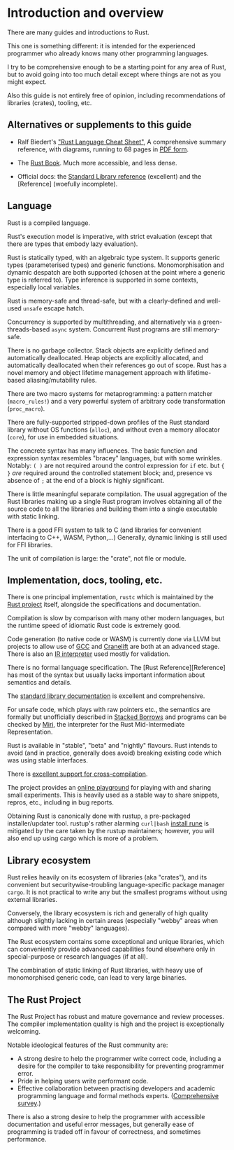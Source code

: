 Introduction and overview
=========================

[comment]: # ( Copyright 2021-2022 Ian Jackson and contributors  )
[comment]: # ( SPDX-License-Identifier: MIT                 )
[comment]: # ( There is NO WARRANTY.                        )

There are many guides and introductions to Rust.

This one is something different:
it is intended for the experienced programmer
who already knows many other programming languages.

I try to be comprehensive enough to be a starting point
for any area of Rust,
but to avoid going into too much detail
except where things are not as you might expect.

Also this guide is not entirely free of opinion,
including recommendations of libraries (crates), tooling, etc.

Alternatives or supplements to this guide
-----------------------------------------

 * Ralf Biedert's
   ["Rust Language Cheat Sheet"](https://cheats.rs/),
   A comprehensive summary reference,
   with diagrams,
   running to 68 pages in [PDF form](https://cheats.rs/rust_cheat_sheet.pdf).

 * The [Rust Book](https://doc.rust-lang.org/book/).
   Much more accessible, and less dense.

 * Official docs:
   the [Standard Library reference](https://doc.rust-lang.org/std/)
   (excellent) and the
   [Reference]
   (woefully incomplete).

Language
--------

Rust is a compiled language.

Rust's execution model is imperative, with strict evaluation
(except that there are types that embody lazy evaluation).

Rust is statically typed, with an algebraic type system.
It supports generic types (parameterised types) and generic functions.
Monomorphisation and dynamic despatch are both supported
(chosen at the point where a generic type is referred to).
Type inference is supported in some contexts,
especially local variables.

Rust is memory-safe and thread-safe,
but with a clearly-defined and well-used `unsafe` escape hatch.

Concurrency is supported by multithreading,
and alternatively via a green-threads-based 
`async` system.
Concurrent Rust programs are still memory-safe.

There is no garbage collector.
Stack objects are explicitly defined and automatically deallocated.
Heap objects are explicitly allocated, and automatically deallocated
when their references go out of scope.
Rust has a novel
memory and object lifetime management approach
with lifetime-based aliasing/mutability rules.

There are two macro systems for metaprogramming: a pattern matcher
(`macro_rules!`) and a very powerful system of arbitrary code
transformation (`proc_macro`).

There are fully-supported stripped-down profiles of the Rust standard library
without OS functions (`alloc`), and
without even a memory allocator (`core`),
for use in embedded situations.

The concrete syntax has many influences.
The basic function and expression syntax resembles "bracey" languages,
but with some wrinkles.
Notably:
`( )` are not required around the control expression for `if` etc.
but `{ }` *are* required around the controlled statement block;
and, presence vs absence of `;` at the end of a block is highly significant.

There is little meaningful separate compilation.
The usual aggregation of the Rust libraries making up a single Rust program
involves obtaining all of the source code to all the libraries
and building them into a single executable with static linking.

There is a good FFI system to talk to C
(and libraries for convenient interfacing to C++, WASM, Python,...)
Generally, dynamic linking is still used for FFI libraries.

The unit of compilation is large: the "crate", not file or module.

Implementation, docs, tooling, etc.
-----------------------------------

There is one principal implementation, `rustc`
which is maintained by the [Rust project](https://www.rust-lang.org/) itself,
alongside the specifications and documentation.

Compilation is slow by comparison with many other modern languages,
but the runtime speed of idiomatic Rust code is extremely good.

Code generation (to native code or WASM) is currently done via LLVM
but projects to allow use of
[GCC](https://blog.antoyo.xyz/rustc_codegen_gcc-progress-report-18)
and
[Cranelift](https://github.com/bjorn3/rustc_codegen_cranelift/blob/master/Readme.md)
are both at an advanced stage.
There is also an
[IR interpreter](https://github.com/rust-lang/miri#readme)
used mostly for validation.

There is no formal language specification.
The [Rust Reference][Reference]
has most of the syntax but usually lacks
important information about semantics and details.

The [standard library documentation](https://doc.rust-lang.org/std/)
is excellent and comprehensive.

For unsafe code, which plays with raw pointers etc.,
the semantics are formally but unofficially described in
[Stacked Borrows](https://github.com/rust-lang/unsafe-code-guidelines/blob/master/wip/stacked-borrows.md)
and programs can be checked by [Miri](https://github.com/rust-lang/miri),
the interpreter for the Rust Mid-Intermediate Representation.

Rust is available in "stable", "beta" and "nightly" flavours.
Rust intends to avoid (and in practice, generally does avoid)
breaking existing code which was using stable interfaces.

There is [excellent support for cross-compilation](https://rust-lang.github.io/rustup/cross-compilation.html).

The project provides an [online playground](https://play.rust-lang.org/)
for playing with and sharing small experiments.
This is heavily used as a stable way to share snippets, repros, etc.,
including in bug reports.

Obtaining Rust is canonically done with rustup,
a pre-packaged installer/updater tool.
rustup's rather alarming `curl|bash`
[install rune](https://www.rust-lang.org/tools/install)
is mitigated by the care taken by the rustup maintainers;
however, you will also end up using cargo which is more of a problem.

Library ecosystem
-----------------

Rust relies heavily on its ecosystem of libraries (aka "crates"),
and its convenient but securitywise-troubling
language-specific package manager `cargo`.
It is not practical to write any but the smallest programs
without using external libraries.

Conversely, the library ecosystem is rich and generally of high quality
although slightly lacking in certain areas
(especially "webby" areas when compared with more "webby" languages).

The Rust ecosystem contains some exceptional and unique libraries,
which can conveniently provide advanced capabilities
found elsewhere only in special-purpose or research languages (if at all).

The combination of static linking of Rust libraries,
with heavy use of monomorphised generic code,
can lead to very large binaries.

The Rust Project
----------------

The Rust Project has robust and mature governance and review processes.
The compiler implementation quality is high
and the project is exceptionally welcoming.

Notable ideological features of the Rust community are:

 * A strong desire to help the programmer write correct code,
   including a desire for the compiler to take responsibility
   for preventing programmer error.
 * Pride in helping users write performant code.
 * Effective collaboration between practising developers and
   academic programming language and formal methods experts.
   ([Comprehensive survey](https://github.com/newca12/awesome-rust-formalized-reasoning).)

There is also a strong desire to help the programmer
with accessible documentation and useful error messages,
but generally ease of programming is traded off in favour of correctness,
and sometimes performance.
